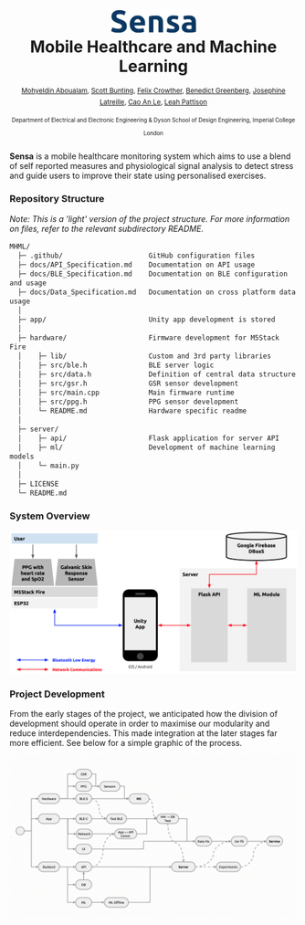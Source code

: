 <h1 align="center">
	<img width="150" src=".github/Logo.png" alt="cover">
  <br>
  Mobile Healthcare and Machine Learning
</h1>

<p  align="center">
<sup>
  <a href="https://github.com/mohyaboualam">Mohyeldin Aboualam</a>, 
  <a href="https://github.com/Scott-Bunting">Scott Bunting</a>, 
  <a href="https://github.com/fc2115">Felix Crowther</a>, 
  <a href="https://github.com/nebbles">Benedict Greenberg</a>, 
  <a href="https://github.com/josephine-latreille">Josephine Latreille</a>, 
  <a href="https://github.com/caoanle13">Cao An Le</a>, 
  <a href="https://github.com/leahpattison">Leah Pattison</a>
</sup>
</p>

<p  align="center">
<sup><sup>
  Department of Electrical and Electronic Engineering & Dyson School of Design Engineering, Imperial College London
</sup></sup>
</p>

<!-- <h4 align="center">
  <a href="#">More information coming soon...</a>
  <br><br>
 <img width="80" src="http://readthedocs.org/projects/de3-rob1-chess/badge/?version=latest" alt="Documentation Status"> 
</h4> -->

<!-- 
<p align="center">
	<sub>Design Engineering, Imperial College London</sub>
</p>
<br>
<p align="center">
	<a href="https://vimeo.com/291377091" >
	<img width="600" src="vimeo.png" alt="Click to play"></a>
</h1>
<br>
-->

**Sensa** is a mobile healthcare monitoring system which aims to use a blend of self reported measures and physiological signal analysis to detect stress and guide users to improve their state using personalised exercises.

### Repository Structure 

*Note: This is a 'light' version of the project structure. For more information on files, refer to the relevant subdirectory README.*

```
MHML/
  ├─ .github/                     GitHub configuration files
  ├─ docs/API_Specification.md    Documentation on API usage
  ├─ docs/BLE_Specification.md    Documentation on BLE configuration and usage
  ├─ docs/Data_Specification.md   Documentation on cross platform data usage
  │
  ├─ app/                         Unity app development is stored
  │
  ├─ hardware/                    Firmware development for M5Stack Fire            
  │    ├─ lib/                    Custom and 3rd party libraries
  │    ├─ src/ble.h               BLE server logic
  │    ├─ src/data.h              Definition of central data structure
  │    ├─ src/gsr.h               GSR sensor development
  │    ├─ src/main.cpp            Main firmware runtime
  │    ├─ src/ppg.h               PPG sensor development
  │    └─ README.md               Hardware specific readme
  │
  ├─ server/
  │    ├─ api/                    Flask application for server API
  │    ├─ ml/                     Development of machine learning models
  │    └─ main.py     
  │
  ├─ LICENSE
  └─ README.md
```

### System Overview

<p align="center"><img width="700" src=".github/SystemOverview.png" alt="cover"></p>

### Project Development

From the early stages of the project, we anticipated how the division of development should operate in order to maximise our modularity and reduce interdependencies. This made integration at the later stages far more efficient. See below for a simple graphic of the process.

<p align="center"><img width="700" src=".github/ProcessMap.gif" alt="cover"></p>

